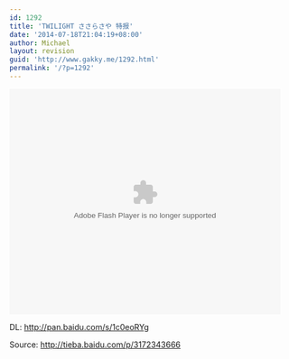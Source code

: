 ```yaml
---
id: 1292
title: 'TWILIGHT ささらさや 特报'
date: '2014-07-18T21:04:19+08:00'
author: Michael
layout: revision
guid: 'http://www.gakky.me/1292.html'
permalink: '/?p=1292'
---
```


<embed align="middle" allowfullscreen="allowfullscreen" allowscriptaccess="always" height="400" quality="high" src="http://player.youku.com/player.php/sid/XNzQyMjU5ODgw/v.swf" type="application/x-shockwave-flash" width="480"></embed>

DL: <http://pan.baidu.com/s/1c0eoRYg>

  
Source: http://tieba.baidu.com/p/3172343666